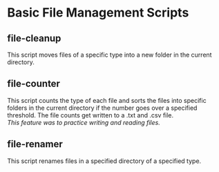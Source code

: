 # Basic File Management Scripts

## file-cleanup
This script moves files of a specific type into a new folder in the current directory.

## file-counter
This script counts the type of each file and sorts the files into specific folders in the current directory if the number goes over a specified threshold. The file counts get written to a .txt and .csv file. <br>
*This feature was to practice writing and reading files.*

## file-renamer
This script renames files in a specified directory of a specified type.